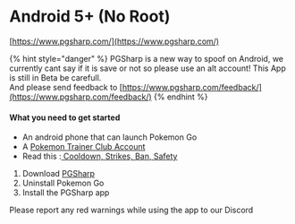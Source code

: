 # Android 5+ \(No Root\)

[https://www.pgsharp.com/](https://www.pgsharp.com/)

{% hint style="danger" %}
PGSharp is a new way to spoof on Android, we currently cant say if it is save or not so please use an alt account! This App is still in Beta be carefull.  
And please send feedback to [https://www.pgsharp.com/feedback/](https://www.pgsharp.com/feedback/)
{% endhint %}



#### What you need to get started

* An android phone that can launch Pokemon Go
* A [Pokemon Trainer Club Account](https://club.pokemon.com/)
* Read this :[ Cooldown, Strikes, Ban, Safety](../links-faqs-error/cooldown-strikes-ban-safety.md)

1. Download [PGSharp](https://www.pgsharp.com/)
2. Uninstall Pokemon Go
3. Install the PGSharp app 

Please report any red warnings while using the app to our Discord



